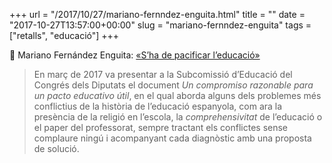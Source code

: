 +++
url = "/2017/10/27/mariano-fernndez-enguita.html"
title = ""
date = "2017-10-27T13:57:00+00:00"
slug = "mariano-fernndez-enguita"
tags = ["retalls", "educació"]
+++

📎 Mariano Fernández Enguita: [«S’ha de pacificar l’educació»](https://revistafutura.blogs.uv.es/2017/10/23/mariano-fernandez-enguita/)

> En març de 2017 va presentar a la Subcomissió d’Educació del Congrés dels Diputats el document *Un compromiso razonable para un pacto educativo útil*, en el qual aborda alguns dels problemes més conflictius de la història de l’educació espanyola, com ara la presència de la religió en l’escola, la *comprehensivitat* de l’educació o el paper del professorat, sempre tractant els conflictes sense complaure ningú i acompanyant cada diagnòstic amb una proposta de solució.
